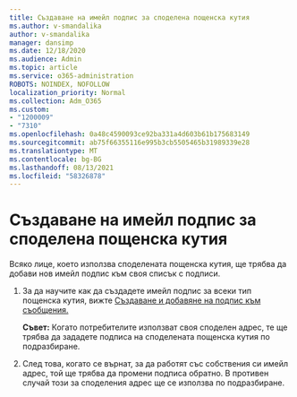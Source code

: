 ```yaml
---
title: Създаване на имейл подпис за споделена пощенска кутия
ms.author: v-smandalika
author: v-smandalika
manager: dansimp
ms.date: 12/18/2020
ms.audience: Admin
ms.topic: article
ms.service: o365-administration
ROBOTS: NOINDEX, NOFOLLOW
localization_priority: Normal
ms.collection: Adm_O365
ms.custom:
- "1200009"
- "7310"
ms.openlocfilehash: 0a48c4590093ce92ba331a4d603b61b175683149
ms.sourcegitcommit: ab75f66355116e995b3cb5505465b31989339e28
ms.translationtype: MT
ms.contentlocale: bg-BG
ms.lasthandoff: 08/13/2021
ms.locfileid: "58326878"
---
```

# <a name="create-an-email-signature-for-a-shared-mailbox"></a>Създаване на имейл подпис за споделена пощенска кутия

Всяко лице, което използва споделената пощенска кутия, ще трябва да добави нов имейл подпис към своя списък с подписи.

1. За да научите как да създадете имейл подпис за всеки тип пощенска кутия, вижте [Създаване и добавяне на подпис към съобщения.](https://support.office.com/article/8ee5d4f4-68fd-464a-a1c1-0e1c80bb27f2)

    **Съвет:** Когато потребителите използват своя споделен адрес, те ще трябва да зададете подписа на споделената пощенска кутия по подразбиране.
1. След това, когато се върнат, за да работят със собствения си имейл адрес, той ще трябва да промени подписа обратно. В противен случай този за споделения адрес ще се използва по подразбиране.
